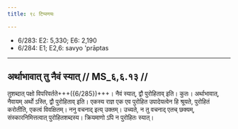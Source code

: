 ```yaml
---
title: ९८ टिप्पणयः

---
```

- 6/283: E2: 5,330; E6: 2,190
- 6/284: E1; E2,6: savyo 'prāptas

____________________________________________


## अर्थाभावात् तु नैवं स्यात् // MS_६,६.१३ //

तुशब्दात् पक्षो विपरिवर्तते+++({6/285})+++। नैवं स्यात्, द्वौ पुरोहिताव् इति। कुतः। अर्थाभावात्, नैवायम् अर्थो ऽस्ति, द्वौ पुरोहिताव् इति। एकस्य राज्ञ एक एव पुरोहित उपादेयत्वेन हि श्रूयते, पुरोहितं करोतीति, एकत्वं विवक्षितम्। ननु वचनाद् इत्य् उक्तम्। उच्यते, न तु वचनाद् एतच् छक्यम्, संस्कारनिमित्तत्वात् पुरोहितशब्दस्य। क्रियमाणो ऽपि न पुरोहितः स्यात्।